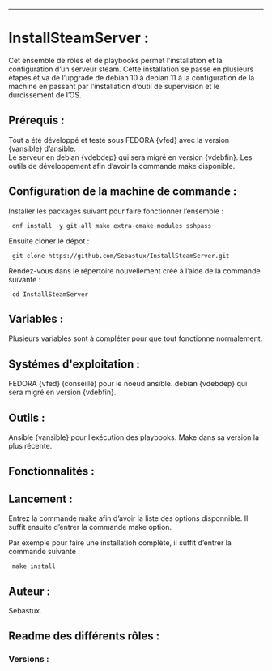 <!-- [START BADGES] -->

<!-- [END BADGES] -->
***

# **InstallSteamServer** :

Cet ensemble de rôles et de playbooks permet l’installation et la configuration
d’un serveur steam. Cette installation se passe en plusieurs étapes
et va de l’upgrade de debian 10 à debian 11 à la configuration de la machine
en passant par l’installation d’outil de supervision et le durcissement  de
l’OS.


## **Prérequis** :
Tout a été développé et testé sous FEDORA {vfed} avec la version {vansible} d’ansible.<br />
Le serveur en debian {vdebdep} qui sera migré en version {vdebfin}.
Les outils de développement afin d’avoir la commande make disponible.

## **Configuration de la machine de commande** :
Installer les packages suivant pour faire fonctionner l’ensemble :

 ```shell
  dnf install -y git-all make extra-cmake-modules sshpass
```

Ensuite cloner le dépot :

```shell
 git clone https://github.com/Sebastux/InstallSteamServer.git
```
Rendez-vous dans le répertoire nouvellement créé à l’aide de la commande suivante :
```shell
 cd InstallSteamServer
```


## **Variables** :
Plusieurs variables sont à compléter pour que tout fonctionne normalement.

## **Systémes d'exploitation** :

FEDORA {vfed} (conseillé) pour le noeud ansible.
debian {vdebdep} qui sera migré en version {vdebfin}.

## **Outils** :
Ansible {vansible} pour l’exécution des playbooks.
Make dans sa version la plus récente.

## **Fonctionnalités** :



## **Lancement** :
Entrez la commande make afin d’avoir la liste des options disponnible.
Il suffit ensuite d’entrer la commande make option.

Par exemple pour faire une installatioh complète, il suffit d’entrer la commande suivante :  

```shell
 make install
```

## **Auteur** :
Sebastux.

## **Readme des différents rôles** :



### **Versions** :
